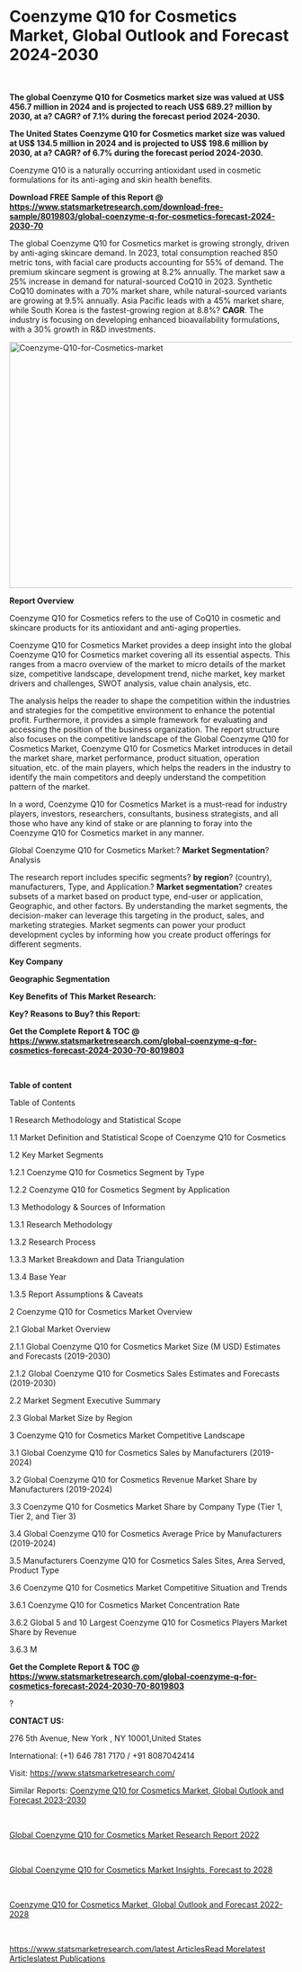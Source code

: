 <h1>Coenzyme Q10 for Cosmetics Market, Global Outlook and Forecast 2024-2030</h1><br/><p><strong>The global Coenzyme Q10 for Cosmetics market size was valued at US$ 456.7 million in 2024 and is projected to reach US$ 689.2? million by 2030, at a? <strong>CAGR</strong>? of 7.1% during the forecast period 2024-2030.</strong></p>
 
 
 
 <p><strong>The United States Coenzyme Q10 for Cosmetics market size was valued at US$ 134.5 million in 2024 and is projected to US$ 198.6 million by 2030, at a? <strong>CAGR</strong>? of 6.7% during the forecast period 2024-2030.</strong></p>
 
 
 
 <p>Coenzyme Q10 is a naturally occurring antioxidant used in cosmetic formulations for its anti-aging and skin health benefits.</p>
 
 
 
 <p><strong>Download FREE Sample of this Report @ <a href="https://www.statsmarketresearch.com/download-free-sample/8019803/global-coenzyme-q-for-cosmetics-forecast-2024-2030-70">https://www.statsmarketresearch.com/download-free-sample/8019803/global-coenzyme-q-for-cosmetics-forecast-2024-2030-70</a></strong></p>
 
 
 
 <p>The global Coenzyme Q10 for Cosmetics market is growing strongly, driven by anti-aging skincare demand. In 2023, total consumption reached 850 metric tons, with facial care products accounting for 55% of demand. The premium skincare segment is growing at 8.2% annually. The market saw a 25% increase in demand for natural-sourced CoQ10 in 2023. Synthetic CoQ10 dominates with a 70% market share, while natural-sourced variants are growing at 9.5% annually. Asia Pacific leads with a 45% market share, while South Korea is the fastest-growing region at 8.8%? <strong><strong>CAGR</strong></strong>. The industry is focusing on developing enhanced bioavailability formulations, with a 30% growth in R&D investments.</p>
 
 
 
 <p><img alt="Coenzyme-Q10-for-Cosmetics-market" src="https://www.grandresearchstore.com/assets/report-images/Coenzyme_Q10_for_Cosmetics_market.png" style="width: 730px; height: 438px;" /></p>
 
 
 
 <p><strong>Report Overview</strong></p>
 
 
 
 <p>Coenzyme Q10 for Cosmetics refers to the use of CoQ10 in cosmetic and skincare products for its antioxidant and anti-aging properties.</p>
 
 
 
 <p>Coenzyme Q10 for Cosmetics Market provides a deep insight into the global Coenzyme Q10 for Cosmetics market covering all its essential aspects. This ranges from a macro overview of the market to micro details of the market size, competitive landscape, development trend, niche market, key market drivers and challenges, SWOT analysis, value chain analysis, etc.</p>
 
 
 
 <p>The analysis helps the reader to shape the competition within the industries and strategies for the competitive environment to enhance the potential profit. Furthermore, it provides a simple framework for evaluating and accessing the position of the business organization. The report structure also focuses on the competitive landscape of the Global Coenzyme Q10 for Cosmetics Market, Coenzyme Q10 for Cosmetics Market introduces in detail the market share, market performance, product situation, operation situation, etc. of the main players, which helps the readers in the industry to identify the main competitors and deeply understand the competition pattern of the market.</p>
 
 
 
 <p>In a word, Coenzyme Q10 for Cosmetics Market is a must-read for industry players, investors, researchers, consultants, business strategists, and all those who have any kind of stake or are planning to foray into the Coenzyme Q10 for Cosmetics market in any manner.</p>
 
 
 
 <p>Global Coenzyme Q10 for Cosmetics Market:? <strong>Market Segmentation</strong>? Analysis</p>
 
 
 
 <p>The research report includes specific segments? <strong>by region</strong>? (country), manufacturers, Type, and Application.? <strong>Market segmentation</strong>? creates subsets of a market based on product type, end-user or application, Geographic, and other factors. By understanding the market segments, the decision-maker can leverage this targeting in the product, sales, and marketing strategies. Market segments can power your product development cycles by informing how you create product offerings for different segments.</p>
 
 
 
 <p><strong>Key Company</strong></p>
 
 
 
 <p><strong>Geographic Segmentation</strong></p>
 
 
 
 <p><strong>Key Benefits of This Market Research:</strong></p>
 
 
 
 <p><strong>Key? <strong>Reasons to Buy</strong>? this Report:</strong></p>
 
 
 
 <div><b>Get the Complete Report & TOC @ <a href="https://www.statsmarketresearch.com/global-coenzyme-q-for-cosmetics-forecast-2024-2030-70-8019803">https://www.statsmarketresearch.com/global-coenzyme-q-for-cosmetics-forecast-2024-2030-70-8019803</a></b></div>
 
 
 
 <p><br />
 
 <b>Table of content</b></p>
 
 
 
 <p>Table of Contents<br />
 
 1 Research Methodology and Statistical Scope<br />
 
 1.1 Market Definition and Statistical Scope of Coenzyme Q10 for Cosmetics<br />
 
 1.2 Key Market Segments<br />
 
 1.2.1 Coenzyme Q10 for Cosmetics Segment by Type<br />
 
 1.2.2 Coenzyme Q10 for Cosmetics Segment by Application<br />
 
 1.3 Methodology & Sources of Information<br />
 
 1.3.1 Research Methodology<br />
 
 1.3.2 Research Process<br />
 
 1.3.3 Market Breakdown and Data Triangulation<br />
 
 1.3.4 Base Year<br />
 
 1.3.5 Report Assumptions & Caveats<br />
 
 2 Coenzyme Q10 for Cosmetics Market Overview<br />
 
 2.1 Global Market Overview<br />
 
 2.1.1 Global Coenzyme Q10 for Cosmetics Market Size (M USD) Estimates and Forecasts (2019-2030)<br />
 
 2.1.2 Global Coenzyme Q10 for Cosmetics Sales Estimates and Forecasts (2019-2030)<br />
 
 2.2 Market Segment Executive Summary<br />
 
 2.3 Global Market Size by Region<br />
 
 3 Coenzyme Q10 for Cosmetics Market Competitive Landscape<br />
 
 3.1 Global Coenzyme Q10 for Cosmetics Sales by Manufacturers (2019-2024)<br />
 
 3.2 Global Coenzyme Q10 for Cosmetics Revenue Market Share by Manufacturers (2019-2024)<br />
 
 3.3 Coenzyme Q10 for Cosmetics Market Share by Company Type (Tier 1, Tier 2, and Tier 3)<br />
 
 3.4 Global Coenzyme Q10 for Cosmetics Average Price by Manufacturers (2019-2024)<br />
 
 3.5 Manufacturers Coenzyme Q10 for Cosmetics Sales Sites, Area Served, Product Type<br />
 
 3.6 Coenzyme Q10 for Cosmetics Market Competitive Situation and Trends<br />
 
 3.6.1 Coenzyme Q10 for Cosmetics Market Concentration Rate<br />
 
 3.6.2 Global 5 and 10 Largest Coenzyme Q10 for Cosmetics Players Market Share by Revenue<br />
 
 3.6.3 M</p>
 
 
 
 <div><b>Get the Complete Report & TOC @ <a href="https://www.statsmarketresearch.com/global-coenzyme-q-for-cosmetics-forecast-2024-2030-70-8019803">https://www.statsmarketresearch.com/global-coenzyme-q-for-cosmetics-forecast-2024-2030-70-8019803</a></b></div>
 
 
 
 <p>? </p>
 
 
 
 <p><b>CONTACT US:</b><br />
 
 276 5th Avenue, New York , NY 10001,United States<br />
 
 International: (+1) 646 781 7170 / +91 8087042414<br />
 
 Visit: <a href="https://www.statsmarketresearch.com/">https://www.statsmarketresearch.com/</a><br />
 
 Similar Reports: <a href="https://www.statsmarketresearch.com/global-coenzyme-q-for-cosmetics-forecast-2024-2030-70-8019803">Coenzyme Q10 for Cosmetics Market, Global Outlook and Forecast 2023-2030</a><br />
 
 <br />
 
 <a href="https://www.statsmarketresearch.com/global-coenzyme-q-for-cosmetics-forecast-2024-2030-70-8019803">Global Coenzyme Q10 for Cosmetics Market Research Report 2022</a><br />
 
 <br />
 
 <a href="https://www.statsmarketresearch.com/global-coenzyme-q-for-cosmetics-forecast-2024-2030-70-8019803">Global Coenzyme Q10 for Cosmetics Market Insights, Forecast to 2028</a><br />
 
 <br />
 
 <a href="https://www.statsmarketresearch.com/global-coenzyme-q-for-cosmetics-forecast-2024-2030-70-8019803">Coenzyme Q10 for Cosmetics Market, Global Outlook and Forecast 2022-2028</a><br />
 
 <br />
 
 <a href="https://gyeongbokgung.com">https://www.statsmarketresearch.com/</a><a href="https://hallyeomaritime.com">latest Articles</a><a href="https://jingwansa.com">Read More</a><a href="https://nguoiviet.jp/">latest Articles</a><a href="https://www.intelmarketresearch.com/">latest Publications</a></p>